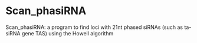# Scan_phasiRNA
Scan_phasiRNA: a program to find loci with 21nt phased siRNAs (such as ta-siRNA gene TAS) using the Howell algorithm
